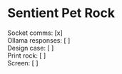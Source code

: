 # Sentient Pet Rock

Socket comms: [x]  
Ollama responses: [ ]  
Design case: [ ]  
Print rock: [ ]  
Screen: [ ]  